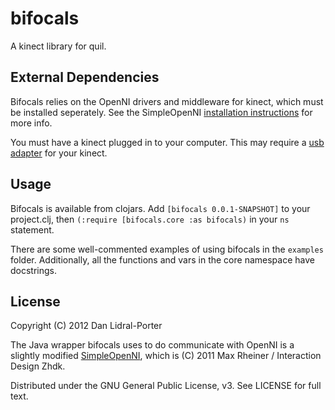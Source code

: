 # bifocals

A kinect library for quil.

## External Dependencies

Bifocals relies on the OpenNI drivers and middleware for kinect, which must be
installed seperately. See the SimpleOpenNI [installation instructions][1] for
more info.

You must have a kinect plugged in to your computer. This may require a [usb
adapter][2] for your kinect.

[1]: http://code.google.com/p/simple-openni/wiki/Installation
[2]: http://duckduckgo.com/?q=kinect+usb+adapter

## Usage

Bifocals is available from clojars. Add `[bifocals 0.0.1-SNAPSHOT]` to your
project.clj, then `(:require [bifocals.core :as bifocals)` in your `ns`
statement.

There are some well-commented examples of using bifocals in the `examples`
folder. Additionally, all the functions and vars in the core namespace have
docstrings.

## License

Copyright (C) 2012 Dan Lidral-Porter

The Java wrapper bifocals uses to do communicate with OpenNI is a slightly
modified [SimpleOpenNI][3], which is (C) 2011 Max Rheiner / Interaction Design
Zhdk.

[3]: http://code.google.com/p/simple-openni/

Distributed under the GNU General Public License, v3. See LICENSE for full text.

